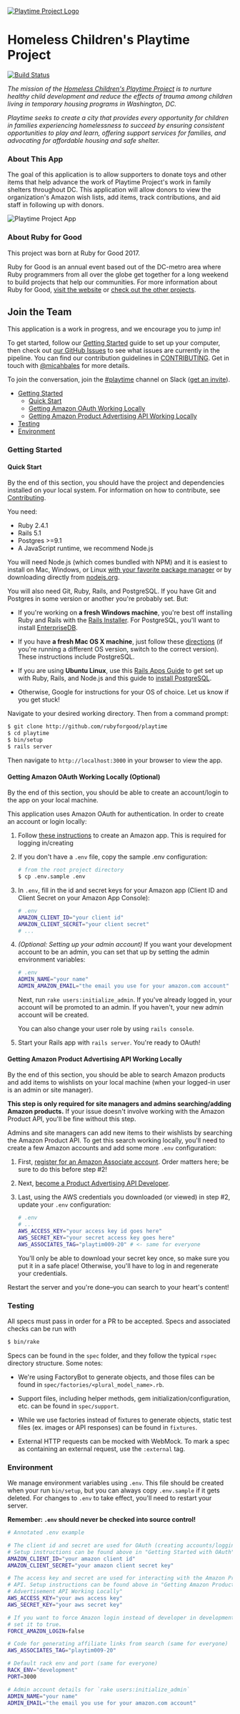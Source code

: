 [![Playtime Project Logo](doc/logo.png)][HCPP]

# Homeless Children's Playtime Project
[![Build Status](https://api.travis-ci.org/rubyforgood/playtime.svg?branch=master)](https://travis-ci.org/rubyforgood/playtime)

*The mission of the [Homeless Children's Playtime Project][HCPP] is to nurture
healthy child development and reduce the effects of trauma among children
living in temporary housing programs in Washington, DC.*

*Playtime seeks to create a city that provides every opportunity for children
in families experiencing homelessness to succeed by ensuring consistent
opportunities to play and learn, offering support services for families, and
advocating for affordable housing and safe shelter.*

[HCPP]: http://www.playtimeproject.org/

### About This App

The goal of this application is to allow supporters to donate toys and other
items that help advance the work of Playtime Project's work in family shelters
throughout DC. This application will allow donors to view the organization's
Amazon wish lists, add items, track contributions, and aid staff in following
up with donors.

![Playtime Project App](doc/playtime_app.png)

### About Ruby for Good

This project was born at Ruby for Good 2017.

Ruby for Good is an annual event based out of the DC-metro area where Ruby
programmers from all over the globe get together for a long weekend to build
projects that help our communities. For more information about Ruby for Good,
[visit the website] or [check out the other projects].

[visit the website]: http://rubyforgood.org/
[check out the other projects]: http://rubyforgood.org/yearbook.html


## Join the Team

This application is a work in progress, and we encourage you to jump in!

To get started, follow our [Getting Started](#getting-started) guide to set up
your computer, then check out [our GitHub Issues][issues] to see what issues are
currently in the pipeline. You can find our contribution guidelines in
[CONTRIBUTING]. Get in touch with [@micahbales] for more details.

To join the conversation, join the [#playtime][slack-channel] channel
on Slack ([get an invite][slack-invite]).

* [Getting Started](#getting-started)
    * [Quick Start](#quick-start)
    * [Getting Amazon OAuth Working Locally](#getting-amazon-oauth-working-locally)
    * [Getting Amazon Product Advertising API Working Locally](#getting-amazon-product-advertising-api-working-locally)
* [Testing](#testing)
* [Environment](#environment)

[issues]: https://github.com/rubyforgood/playtime/issues
[@micahbales]: https://github.com/micahbales
[slack-channel]: https://rubyforgood.slack.com/messages/playtime
[slack-invite]: https://rubyforgood.herokuapp.com/
[CONTRIBUTING]: .github/CONTRIBUTING.md

### Getting Started

#### Quick Start

By the end of this section, you should have the project and dependencies
installed on your local system. For information on how to contribute, see
[Contributing][CONTRIBUTING].

You need:

  - Ruby 2.4.1
  - Rails 5.1
  - Postgres >=9.1
  - A JavaScript runtime, we recommend Node.js

You will need Node.js (which comes bundled with NPM) and it is easiest to
install on Mac, Windows, or Linux [with your favorite package manager][node-pkg]
or by downloading directly from [nodejs.org][node-direct].

[node-pkg]:    https://nodejs.org/en/download/package-manager/
[node-direct]: https://nodejs.org/en/download/

You will also need Git, Ruby, Rails, and PostgreSQL. If you have Git and
Postgres in some version or another you're probably set. But:

  - If you're working on **a fresh Windows machine**, you're best off installing
    Ruby and Rails with the [Rails Installer]. For PostgreSQL, you'll want to
    install [EnterpriseDB].

  - If you have **a fresh Mac OS X machine**, just follow these
    [directions][Go Rails] (if you're running a different OS version, switch to
    the correct version). These instructions include PostgreSQL.

  - If you are using **Ubuntu Linux**, use this [Rails Apps Guide] to get set
    up with Ruby, Rails, and Node.js and this guide to
    [install PostgreSQL][Postgres Ubuntu].

  - Otherwise, Google for instructions for your OS of choice. Let us know if
    you get stuck!

[Rails Installer]: http://railsinstaller.org
[EnterpriseDB]: https://www.enterprisedb.com/downloads/postgres-postgresql-downloads#windows

[Go Rails]: https://gorails.com/setup/osx

[Rails Apps Guide]: http://railsapps.github.io/installrubyonrails-ubuntu.html
[Postgres Ubuntu]: https://www.postgresql.org/download/linux/ubuntu/


Navigate to your desired working directory. Then from a command prompt:

  ```bash
  $ git clone http://github.com/rubyforgood/playtime
  $ cd playtime
  $ bin/setup
  $ rails server
  ```

Then navigate to `http://localhost:3000` in your browser to view the app.

#### Getting Amazon OAuth Working Locally (Optional)

By the end of this section, you should be able to create an account/login to
the app on your local machine.

This application uses Amazon OAuth for authentication. In order to create an
account or login locally:

1. Follow [these instructions][Amazon OAuth Instructions] to create an Amazon
   app. This is required for logging in/creating

2. If you don't have a `.env` file, copy the sample .env configuration:

    ```bash
    # from the root project directory
    $ cp .env.sample .env
    ```

3. In `.env`, fill in the id and secret keys for your Amazon app (Client ID and
   Client Secret on your Amazon App Console):

    ```bash
    # .env
    AMAZON_CLIENT_ID="your client id"
    AMAZON_CLIENT_SECRET="your client secret"
    # ...
    ```

4. *(Optional: Setting up your admin account)* If you want your development
   account to be an admin, you can set that up by setting the admin environment
   variables:

   ```bash
   # .env
   ADMIN_NAME="your name"
   ADMIN_AMAZON_EMAIL="the email you use for your amazon.com account"
   ```

   Next, run `rake users:initialize_admin`. If you've already logged in, your
   account will be promoted to an admin. If you haven't, your new admin account
   will be created.

   You can also change your user role by using `rails console`.

5. Start your Rails app with `rails server`. You're ready to OAuth!

[Amazon OAuth Instructions]: https://github.com/wingrunr21/omniauth-amazon#prereqs


#### Getting Amazon Product Advertising API Working Locally

By the end of this section, you should be able to search Amazon products and
add items to wishlists on your local machine (when your logged-in user is an
admin or site manager).

**This step is only required for site managers and admins searching/adding
Amazon products.** If your issue doesn't involve working with the Amazon
Product API, you'll be fine without this step.

Admins and site managers can add new items to their wishlists by searching
the Amazon Product API. To get this search working locally, you'll need to
create a few Amazon accounts and add some more `.env` configuration:

  1. First, [register for an Amazon Associate account][Amazon Associate]. Order
     matters here; be sure to do this before step #2!

  2. Next, [become a Product Advertising API Developer][Product Advertising API].

  3. Last, using the AWS credentials you downloaded (or viewed) in step #2,
     update your `.env` configuration:

       ```bash
       # .env
       # ...
       AWS_ACCESS_KEY="your access key id goes here"
       AWS_SECRET_KEY="your secret access key goes here"
       AWS_ASSOCIATES_TAG="playtim009-20" # <- same for everyone
       ```
     You'll only be able to download your secret key once, so make sure you put
     it in a safe place! Otherwise, you'll have to log in and regenerate your
     credentials.

Restart the server and you're done–you can search to your heart's content!

[Amazon Associate]: http://docs.aws.amazon.com/AWSECommerceService/latest/DG/becomingAssociate.html
[Product Advertising API]: http://docs.aws.amazon.com/AWSECommerceService/latest/DG/becomingDev.html


### Testing

All specs must pass in order for a PR to be accepted. Specs and associated
checks can be run with

  ```bash
  $ bin/rake
  ```

Specs can be found in the `spec` folder, and they follow the typical `rspec`
directory structure. Some notes:

  - We're using FactoryBot to generate objects, and those files can be found
    in `spec/factories/<plural_model_name>.rb`.

  - Support files, including helper methods, gem initialization/configuration,
    etc. can be found in `spec/support`.

  - While we use factories instead of fixtures to generate objects, static
    test files (ex. images or API responses) can be found in `fixtures`.

  - External HTTP requests can be mocked with WebMock. To mark a spec as
    containing an external request, use the `:external` tag.


### Environment

We manage environment variables using `.env`. This file should be created when
your run `bin/setup`, but you can always copy `.env.sample` if it gets deleted.
For changes to `.env` to take effect, you'll need to restart your server.

**Remember: `.env` should never be checked into source control!**

  ```bash
  # Annotated .env example

  # The client id and secret are used for OAuth (creating accounts/logging in).
  # Setup instructions can be found above in "Getting Started with OAuth"
  AMAZON_CLIENT_ID="your amazon client id"
  AMAZON_CLIENT_SECRET="your amazon client secret key"

  # The access key and secret are used for interacting with the Amazon Product
  # API. Setup instructions can be found above in "Getting Amazon Product
  # Advertisement API Working Locally"
  AWS_ACCESS_KEY="your aws access key"
  AWS_SECRET_KEY="your aws secret key"

  # If you want to force Amazon login instead of developer in development environment
  # set it to true.
  FORCE_AMAZON_LOGIN=false

  # Code for generating affiliate links from search (same for everyone)
  AWS_ASSOCIATES_TAG="playtim009-20"

  # Default rack env and port (same for everyone)
  RACK_ENV="development"
  PORT=3000

  # Admin account details for `rake users:initialize_admin`
  ADMIN_NAME="your name"
  ADMIN_EMAIL="the email you use for your amazon.com account"
  ```
